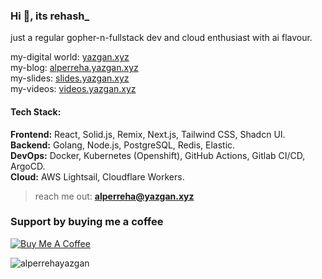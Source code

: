### Hi 👋, its rehash\_

just a regular gopher-n-fullstack dev and cloud enthusiast with ai flavour.

my-digital world: <a href="https://yazgan.xyz"> yazgan.xyz </a>  
my-blog: <a href="https://alperreha.yazgan.xyz"> alperreha.yazgan.xyz </a>  
my-slides: <a href="https://slides.yazgan.xyz"> slides.yazgan.xyz </a>  
my-videos: <a href="https://videos.yazgan.xyz"> videos.yazgan.xyz </a>

#### Tech Stack:  

**Frontend:** React, Solid.js, Remix, Next.js, Tailwind CSS, Shadcn UI.  
**Backend:** Golang, Node.js, PostgreSQL, Redis, Elastic.  
**DevOps:** Docker, Kubernetes (Openshift), GitHub Actions, Gitlab CI/CD, ArgoCD.  
**Cloud:** AWS Lightsail, Cloudflare Workers.

> reach me out: **alperreha@yazgan.xyz**

### Support by buying me a coffee

<p align="left">
    <a href="https://www.buymeacoffee.com/alperreha" target="_blank">
        <img src="https://img.shields.io/badge/Buy%20Me%20A%20Coffee-FCC624?style=for-the-badge&logo=buy-me-a-coffee&logoColor=black" alt="Buy Me A Coffee"/>
    </a>
</p>

<img src="https://komarev.com/ghpvc/?username=alperrehayazgan&label=Profile%20Views&color=0e75b6&style=flat" alt="alperrehayazgan" />
